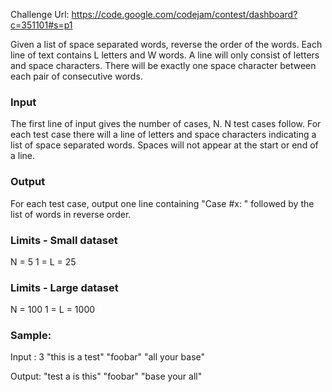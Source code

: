 Challenge Url: https://code.google.com/codejam/contest/dashboard?c=351101#s=p1

Given a list of space separated words, reverse the order of the words. Each line of text contains L letters and W words. A line will only consist of letters and space characters. There will be exactly one space character between each pair of consecutive words.

### Input

The first line of input gives the number of cases, N.
N test cases follow. For each test case there will a line of letters and space characters indicating a list of space separated words. Spaces will not appear at the start or end of a line.

### Output

For each test case, output one line containing "Case #x: " followed by the list of words in reverse order.

### Limits - Small dataset

N = 5
1 = L = 25

### Limits - Large dataset

N = 100
1 = L = 1000

### Sample:

Input : 3 "this is a test" "foobar" "all your base"

Output: "test a is this" "foobar" "base your all"